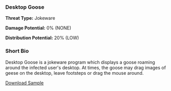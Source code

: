 ### **Desktop Goose**

**Threat Type:** Jokeware




**Damage Potential:** 0% (NONE)

**Distribution Potential:** 20% (LOW)


### **Short Bio**
Desktop Goose is a jokeware program which displays a goose roaming around the infected user's desktop.
At times, the goose may drag images of geese on the desktop, leave footsteps or drag the mouse around.


[Download Sample](https://mega.nz/file/cCcxiBCQ#hjwYMhriyOIMoK14dPvOnrEyWASTzkoLa-8oq2Y64xM)
